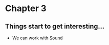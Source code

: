 # Chapter 3
## Things start to get interesting...
* We can work with [Sound](https://github.com/karenanndonnachie/AtotheK/Chapter_3/sound)
